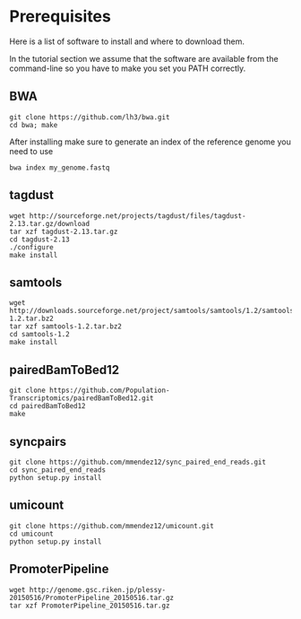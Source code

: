 Prerequisites
=============

Here is a list of software to install and where to download them.

In the tutorial section we assume that the software are available from the command-line so you have 
to make you set you PATH correctly.

BWA
---

    git clone https://github.com/lh3/bwa.git
    cd bwa; make

After installing make sure to generate an index of the reference genome you need to use

    bwa index my_genome.fastq

tagdust
-------

    wget http://sourceforge.net/projects/tagdust/files/tagdust-2.13.tar.gz/download
    tar xzf tagdust-2.13.tar.gz
    cd tagdust-2.13
    ./configure
    make install
    
samtools
--------

    wget http://downloads.sourceforge.net/project/samtools/samtools/1.2/samtools-1.2.tar.bz2
    tar xzf samtools-1.2.tar.bz2
    cd samtools-1.2
    make install

pairedBamToBed12
----------------

    git clone https://github.com/Population-Transcriptomics/pairedBamToBed12.git
    cd pairedBamToBed12
    make

syncpairs
---------

    git clone https://github.com/mmendez12/sync_paired_end_reads.git
    cd sync_paired_end_reads
    python setup.py install

umicount
--------

    git clone https://github.com/mmendez12/umicount.git
    cd umicount
    python setup.py install


PromoterPipeline
----------------

    wget http://genome.gsc.riken.jp/plessy-20150516/PromoterPipeline_20150516.tar.gz
    tar xzf PromoterPipeline_20150516.tar.gz
